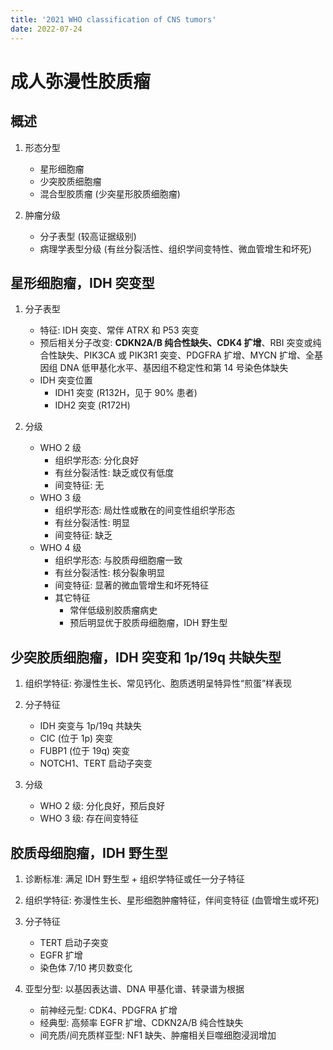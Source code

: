 ```yaml
---
title: '2021 WHO classification of CNS tumors'
date: 2022-07-24
---
```


# 成人弥漫性胶质瘤
## 概述

1. 形态分型
    - 星形细胞瘤
    - 少突胶质细胞瘤
    - 混合型胶质瘤 (少突星形胶质细胞瘤)

1. 肿瘤分级
    - 分子表型 (较高证据级别)
    - 病理学表型分级 (有丝分裂活性、组织学间变特性、微血管增生和坏死)

## 星形细胞瘤，IDH 突变型

1. 分子表型
    - 特征: IDH 突变、常伴 ATRX 和 P53 突变
    - 预后相关分子改变: **CDKN2A/B 纯合性缺失、CDK4 扩增**、RBI 突变或纯合性缺失、PIK3CA 或 PIK3R1 突变、PDGFRA 扩增、MYCN 扩增、全基因组 DNA 低甲基化水平、基因组不稳定性和第 14 号染色体缺失
    - IDH 突变位置
        - IDH1 突变 (R132H，见于 90% 患者)
        - IDH2 突变 (R172H)

1. 分级
    - WHO 2 级
        - 组织学形态: 分化良好
        - 有丝分裂活性: 缺乏或仅有低度
        - 间变特征: 无
    - WHO 3 级
        - 组织学形态: 局灶性或散在的间变性组织学形态
        - 有丝分裂活性: 明显
        - 间变特征: 缺乏
    - WHO 4 级
        - 组织学形态: 与胶质母细胞瘤一致
        - 有丝分裂活性: 核分裂象明显
        - 间变特征: 显著的微血管增生和坏死特征
        - 其它特征
            - 常伴低级别胶质瘤病史
            - 预后明显优于胶质母细胞瘤，IDH 野生型

## 少突胶质细胞瘤，IDH 突变和 1p/19q 共缺失型

1. 组织学特征: 弥漫性生长、常见钙化、胞质透明呈特异性“煎蛋”样表现

1. 分子特征
    - IDH 突变与 1p/19q 共缺失
    - CIC (位于 1p) 突变
    - FUBP1 (位于 19q) 突变
    - NOTCH1、TERT 启动子突变

1. 分级
    - WHO 2 级: 分化良好，预后良好
    - WHO 3 级: 存在间变特征

## 胶质母细胞瘤，IDH 野生型

1. 诊断标准: 满足 IDH 野生型 + 组织学特征或任一分子特征

1. 组织学特征: 弥漫性生长、星形细胞肿瘤特征，伴间变特征 (血管增生或坏死)

1. 分子特征
    - TERT 启动子突变
    - EGFR 扩增
    - 染色体 7/10 拷贝数变化

1. 亚型分型: 以基因表达谱、DNA 甲基化谱、转录谱为根据
    - 前神经元型: CDK4、PDGFRA 扩增
    - 经典型: 高频率 EGFR 扩增、CDKN2A/B 纯合性缺失
    - 间充质/间充质样亚型: NF1 缺失、肿瘤相关巨噬细胞浸润增加
